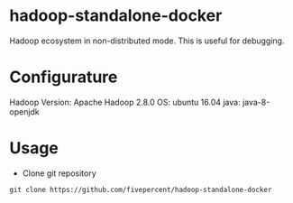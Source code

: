 # hadoop-standalone-docker
Hadoop ecosystem in non-distributed mode. This is useful for debugging.
# Configurature
Hadoop Version: Apache Hadoop 2.8.0
OS: ubuntu 16.04
java: java-8-openjdk
# Usage
* Clone git repository
```
git clone https://github.com/fivepercent/hadoop-standalone-docker
```
